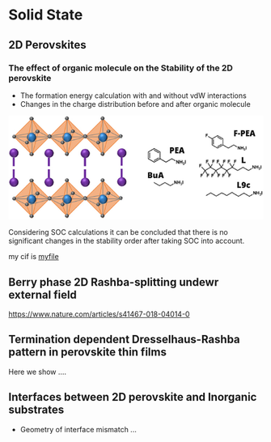 # Solid State	







## 2D Perovskites	



### The effect of organic molecule on the Stability of the 2D perovskite 



- The formation energy calculation with and without vdW interactions
- Changes in the charge distribution before and after organic molecule  

![](./IMAGES/image1.jpg)



Considering SOC calculations it can be concluded that there is no significant changes in the stability order after taking SOC into account.



my cif is [myfile](./DATA/CaTiO3_mp-5827_conventional_standard.cif)



## Berry phase 2D Rashba-splitting undewr external field

https://www.nature.com/articles/s41467-018-04014-0







## Termination dependent Dresselhaus-Rashba pattern in perovskite thin films



Here we show ....





## Interfaces between 2D perovskite and Inorganic substrates

- Geometry of interface mismatch ...









